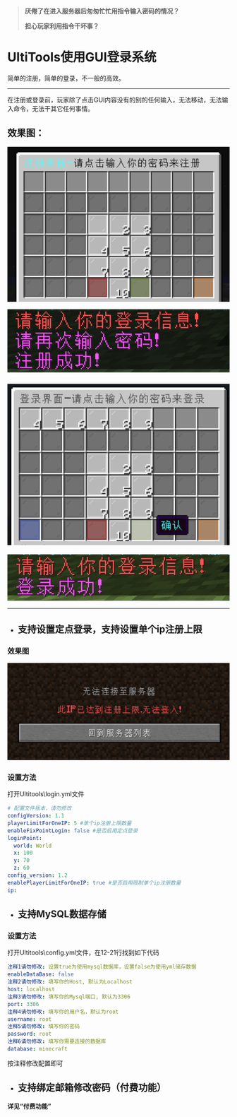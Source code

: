 > **厌倦了在进入服务器后匆匆忙忙用指令输入密码的情况？**
>
> **担心玩家利用指令干坏事？**

# UltiTools使用GUI登录系统

简单的注册，简单的登录，不一般的高效。

---

在注册或登录前，玩家除了点击GUI内容没有的别的任何输入，无法移动，无法输入命令，无法干其它任何事情。

## 效果图：

![](/assets/注册界面.png)

![](/assets/注册消息.png)

### ![](/assets/登录界面.png)

![](/assets/登录信息.png)

---

* ## 支持设置定点登录，支持设置单个ip注册上限

### 效果图

![](/assets/ip上限.png)

### 设置方法

打开Ultitools\login.yml文件

```yaml
# 配置文件版本，请勿修改
configVersion: 1.1
playerLimitForOneIP: 5 #单个ip注册上限数量
enableFixPointLogin: false #是否启用定点登录
loginPoint:
  world: World
  x: 100
  y: 70
  z: 60
config_version: 1.2
enablePlayerLimitForOneIP: true #是否启用限制单个ip注册数量
ip:
```

* ## **支持MySQL数据存储**

### 设置方法

打开Ultitools\config.yml文件，在12-21行找到如下代码

```yaml
注释1请勿修改: 设置true为使用mysql数据库，设置false为使用yml储存数据
enableDataBase: false
注释2请勿修改: 填写你的Host, 默认为Localhost
host: localhost
注释3请勿修改: 填写你的Mysql端口, 默认为3306
port: 3306
注释4请勿修改: 填写你的用户名，默认为root
username: root
注释5请勿修改: 填写你的密码
password: root
注释6请勿修改: 填写你需要连接的数据库
database: minecraft
```

按注释修改配置即可

* ## **支持绑定邮箱修改密码（付费功能）**

**详见“付费功能”**

